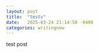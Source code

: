 ```yaml
---
layout: post
title:  "tests"
date:   2025-03-24 21:14:58 -0400
categories: writingnew
---
```


test post
